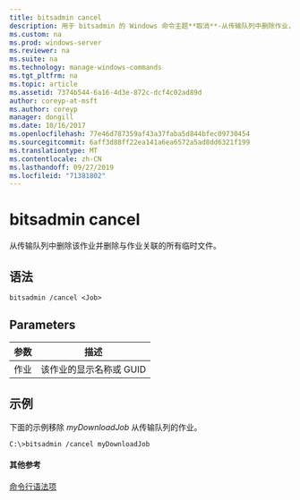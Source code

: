 ```yaml
---
title: bitsadmin cancel
description: 用于 bitsadmin 的 Windows 命令主题**取消**-从传输队列中删除作业，并删除与该作业关联的所有临时文件。
ms.custom: na
ms.prod: windows-server
ms.reviewer: na
ms.suite: na
ms.technology: manage-windows-commands
ms.tgt_pltfrm: na
ms.topic: article
ms.assetid: 7374b544-6a16-4d3e-872c-dcf4c02ad89d
author: coreyp-at-msft
ms.author: coreyp
manager: dongill
ms.date: 10/16/2017
ms.openlocfilehash: 77e46d787359af43a37faba5d844bfec09730454
ms.sourcegitcommit: 6aff3d88ff22ea141a6ea6572a5ad8dd6321f199
ms.translationtype: MT
ms.contentlocale: zh-CN
ms.lasthandoff: 09/27/2019
ms.locfileid: "71381802"
---
```

# <a name="bitsadmin-cancel"></a>bitsadmin cancel

从传输队列中删除该作业并删除与作业关联的所有临时文件。

## <a name="syntax"></a>语法

```
bitsadmin /cancel <Job>
```

## <a name="parameters"></a>Parameters

|参数|描述|
|---------|-----------|
|作业|该作业的显示名称或 GUID|

## <a name="BKMK_examples"></a>示例

下面的示例移除 *myDownloadJob* 从传输队列的作业。
```
C:\>bitsadmin /cancel myDownloadJob
```

#### <a name="additional-references"></a>其他参考

[命令行语法项](command-line-syntax-key.md)